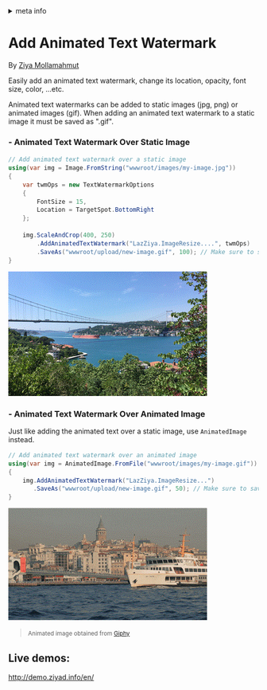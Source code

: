 <!-- meta tags details, will be assigned to meta tags inside header by js -->
<div id="meta-info">
<details><summary>meta info</summary>

> * Title: <i id="md-title">LazZiya.ImageResize - Add Animated Text Watermark</i>
> * Keywords: <i id="md-keywords">asp.net-core, image, resize, crop, scale, text watermark, animated, gif</i>
> * Description: <i id="md-description">Image resizing tool for .Net applications to resize images and add text/image watermark, Supports most common image types including animated gif.</i>
> * Author: <i id="md-author">Ziya Mollamahmut</i>
> * Date: <i id="md-date">22-Feb-2021</i>
> * Image: <i id="md-image">https://github.com/LazZiya/Docs/raw/master/LazZiya.ImageResize/v4.1/images/lazziya-imageresize-logo.png</i>
> * Image-alt: <i id="md-image-alt">LazZiya.ImageResize Logo</i>
> * Version: <i id="md-version">v4.1</i>

</details>
</div>

# Add Animated Text Watermark

By [Ziya Mollamahmut](https://github.com/LazZiya)

Easily add an animated text watermark, change its location, opacity, font size, color, ...etc.

Animated text watermarks can be added to static images (jpg, png) or animated images (gif). When adding an animated text watermark to a static image it must be saved as ".gif".

### - Animated Text Watermark Over Static Image
````csharp
// Add animated text watermark over a static image
using(var img = Image.FromString("wwwroot/images/my-image.jpg"))
{
    var twmOps = new TextWatermarkOptions 
    {
        FontSize = 15,
        Location = TargetSpot.BottomRight 
    };

    img.ScaleAndCrop(400, 250)
        .AddAnimatedTextWatermark("LazZiya.ImageResize....", twmOps)
        .SaveAs("wwwroot/upload/new-image.gif", 100); // Make sure to save as gif
}
````

![Static Image - Animated Text Watermark](https://github.com/LazZiya/Docs/raw/master/LazZiya.ImageResize/v4.1/images/static-image-animated-text-watermark.gif)


### - Animated Text Watermark Over Animated Image
Just like adding the animated text over a static image, use `AnimatedImage` instead.
````csharp
// Add animated text watermark over an animated image
using(var img = AnimatedImage.FromFile("wwwroot/images/my-image.gif"))
{
    img.AddAnimatedTextWatermark("LazZiya.ImageResize...")
       .SaveAs("wwwroot/upload/new-image.gif", 50); // Make sure to save as gif
}
````
![Animated Image - Animated Text Watermark](https://github.com/LazZiya/Docs/raw/master/LazZiya.ImageResize/v4.0/images/animated-image-animated-text-watermark.gif)

> <small>Animated image obtained from [Giphy](https://giphy.com/gifs/GoTurkey-turkey-tourism-goturkey-Y2z4kPLUEDddnAjXwh)</small>

## Live demos:
http://demo.ziyad.info/en/

[1]:https://github.com/LazZiya/ImageResize/blob/master/LazZiya.ImageResize/TextWatermarkOptions.cs